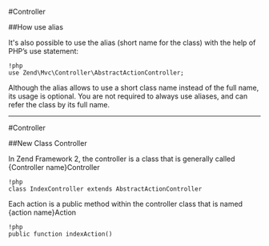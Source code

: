 #Controller



##How use alias

It's also possible to use the alias (short name for the class) with the help of PHP’s use statement:

	!php
	use Zend\Mvc\Controller\AbstractActionController;

Although the alias allows to use a short class name instead of the full name, its usage is optional. You are not required to always use aliases, and can refer the class by its full name.

---

#Controller



##New Class Controller 

In Zend Framework 2, the controller is a class that is generally called {Controller name}Controller

	!php
	class IndexController extends AbstractActionController

Each action is a public method within the controller class that is named {action name}Action

	!php
	public function indexAction()

